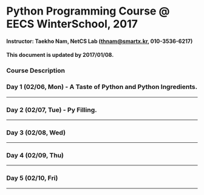 # Python Programming Course @ EECS WinterSchool, 2017
#### Instructor: Taekho Nam, NetCS Lab (thnam@smartx.kr, 010-3536-6217)
#### This document is updated by 2017/01/08.

### Course Description

### Day 1 (02/06, Mon) - A Taste of Python and Python Ingredients.
- - -
### Day 2 (02/07, Tue) - Py Filling.
- - -
### Day 3 (02/08, Wed)
- - -
### Day 4 (02/09, Thu)
- - -
### Day 5 (02/10, Fri)
- - -

